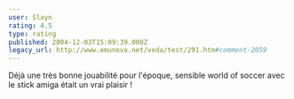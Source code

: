 ```yaml
---
user: Slayn
rating: 4.5
type: rating
published: 2004-12-03T15:09:39.000Z
legacy_url: http://www.emunova.net/veda/test/291.htm#comment-2059
---
```

Déjà une très bonne jouabilité pour l'époque, sensible world of soccer avec le stick amiga était un vrai plaisir !